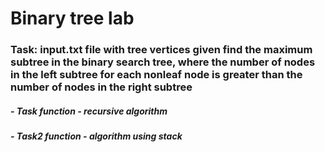 # Binary tree lab
### Task: input.txt file with tree vertices given find the maximum subtree in the binary search tree, where the number of nodes in the left subtree for each nonleaf node is greater than the number of nodes in the right subtree
##### - Task function - recursive algorithm
##### - Task2 function - algorithm using stack

